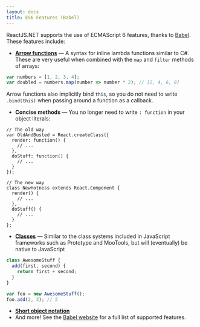 ```yaml
---
layout: docs
title: ES6 Features (Babel)
---
```


ReactJS.NET supports the use of ECMAScript 6 features, thanks to [Babel](http://babeljs.io/). These features include:

* **[Arrow functions](https://developer.mozilla.org/en-US/docs/Web/JavaScript/Reference/arrow_functions)** &mdash; A syntax for inline lambda functions similar to C#. These are very useful when combined with the `map` and `filter` methods of arrays:

```javascript
var numbers = [1, 2, 3, 4];
var doubled = numbers.map(number => number * 2); // [2, 4, 6, 8]
```

Arrow functions also implicitly bind `this`, so you do not need to write `.bind(this)` when passing around a function as a callback.

* **Concise methods** &mdash; You no longer need to write `: function` in your object literals:

```javascript{13,16}
// The old way
var OldAndBusted = React.createClass({
  render: function() {
    // ...
  },
  doStuff: function() {
    // ...
  }
});

// The new way
class NewHotness extends React.Component {
  render() {
    // ...
  },
  doStuff() {
    // ...
  }
};
```

* **[Classes](http://wiki.ecmascript.org/doku.php?id=strawman:maximally_minimal_classes)** &mdash; Similar to the class systems included in JavaScript frameworks such as Prototype and MooTools, but will (eventually) be native to JavaScript

```javascript
class AwesomeStuff {
  add(first, second) {
    return first + second;
  }
}

var foo = new AwesomeStuff();
foo.add(2, 3); // 5
```

* **[Short object notation](http://ariya.ofilabs.com/2013/02/es6-and-object-literal-property-value-shorthand.html)**
* And more! See the [Babel website](http://babeljs.io/docs/learn-es2015/) for a full list of supported features.
